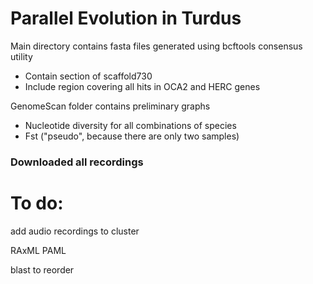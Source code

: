 # Parallel Evolution in Turdus

Main directory contains fasta files generated using bcftools consensus utility
* Contain section of scaffold730
* Include region covering all hits in OCA2 and HERC genes

GenomeScan folder contains preliminary graphs
* Nucleotide diversity for all combinations of species
* Fst ("pseudo", because there are only two samples)

### Downloaded all recordings

# To do:
add audio recordings to cluster

RAxML
PAML


blast to reorder
